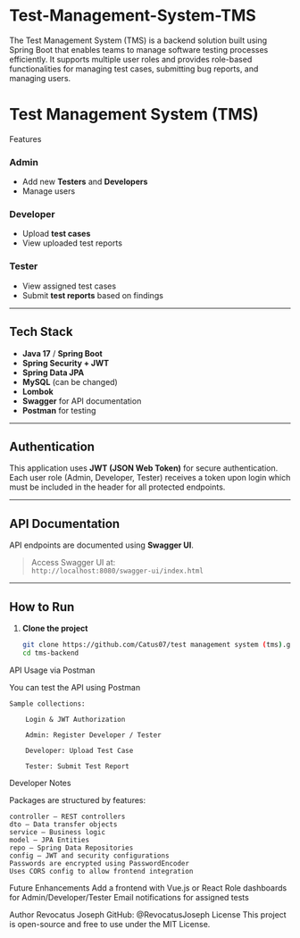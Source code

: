 # Test-Management-System-TMS
The Test Management System (TMS) is a backend solution built using Spring Boot that enables teams to manage software testing processes efficiently. It supports multiple user roles and provides role-based functionalities for managing test cases, submitting bug reports, and managing users.
# Test Management System (TMS)
Features

###  Admin
- Add new **Testers** and **Developers**
- Manage users

### Developer
- Upload **test cases**
- View uploaded test reports

###  Tester
- View assigned test cases
- Submit **test reports** based on findings

---

## Tech Stack

- **Java 17** / **Spring Boot**
- **Spring Security + JWT**
- **Spring Data JPA**
- **MySQL** (can be changed)
- **Lombok**
- **Swagger** for API documentation
- **Postman** for testing

---

## Authentication

This application uses **JWT (JSON Web Token)** for secure authentication. Each user role (Admin, Developer, Tester) receives a token upon login which must be included in the header for all protected endpoints.

---

## API Documentation

API endpoints are documented using **Swagger UI**.

>  Access Swagger UI at:  
> `http://localhost:8080/swagger-ui/index.html`

---

## How to Run

1. **Clone the project**
   ```bash
   git clone https://github.com/Catus07/test management system (tms).git
   cd tms-backend
   
API Usage via Postman

  You can test the API using Postman

    Sample collections:

        Login & JWT Authorization

        Admin: Register Developer / Tester

        Developer: Upload Test Case

        Tester: Submit Test Report

Developer Notes

Packages are structured by features:

    controller – REST controllers
    dto – Data transfer objects
    service – Business logic
    model – JPA Entities
    repo – Spring Data Repositories
    config – JWT and security configurations
    Passwords are encrypted using PasswordEncoder
    Uses CORS config to allow frontend integration

Future Enhancements
    Add a frontend with Vue.js or React
    Role dashboards for Admin/Developer/Tester
    Email notifications for assigned tests

Author
Revocatus Joseph
    GitHub: @RevocatusJoseph
License
This project is open-source and free to use under the MIT License.

